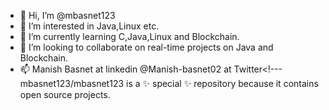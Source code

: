 - 👋 Hi, I’m @mbasnet123
- 👀 I’m interested in Java,Linux etc.
- 🌱 I’m currently learning C,Java,Linux and Blockchain. 
- 💞️ I’m looking to collaborate on real-time projects on Java and Blockchain.
- 📫 Manish Basnet at linkedin
    @Manish-basnet02 at Twitter<!---
mbasnet123/mbasnet123 is a ✨ special ✨ repository because it contains open source projects.
